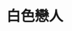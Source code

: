 ---
templateKey: blog-post
title: 白色戀人
logline: 尋找戀人
featuredimage: /img/ip-01.jpg
cats:
  - 傳記
  - 歷史
  - 劇情
  - 浪漫愛情
tags:
  - 白色恐怖
  - 四六事件
​author: 藍博洲
origin: 小說
publisher: 國家人權博物館 / 春山
year: 未明
owner: 未明
dev: 未明
property: 版權歸屬：與春山出版社共有
signature: 作者以1949年「四六事件」為背景寫成的小說，描繪在四六事件後出走至中國、50年後才得以返回台灣的老婦人，她一一探尋其餘當事人，尋訪當年失去音訊的戀人，在尋人的過程中，她不僅重新回憶40年代的青春時光，也重新認識台灣50年代以後的情況。此篇雖為虛構作品，作者實則採集了大量白色恐怖時期的歷史材料，包含口述證言、檔案文件等，可以和實際的歷史案間相互參照。作品內容豐富、材料嚴謹，有發展為長篇戲劇的潛力。
field: 連續劇、舞台劇
spec: 未明
refs: 未明
---